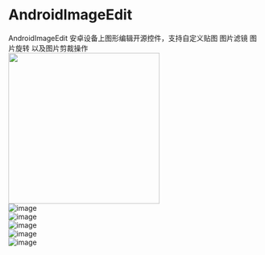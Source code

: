 # AndroidImageEdit
AndroidImageEdit  安卓设备上图形编辑开源控件，支持自定义贴图 图片滤镜 图片旋转 以及图片剪裁操作
<br/>
<img src="https://github.com/siwangqishiq/AndroidImageEdit/blob/master/ImageEdit/assets/device-2015-04-10-123708.png" width=300 />
<br/>
![image](https://github.com/siwangqishiq/AndroidImageEdit/blob/master/ImageEdit/assets/device-2015-04-10-123708.png)<br/>
![image](https://github.com/siwangqishiq/AndroidImageEdit/blob/master/ImageEdit/assets/device-2015-04-10-123731.png)<br/>
![image](https://github.com/siwangqishiq/AndroidImageEdit/blob/master/ImageEdit/assets/device-2015-04-10-123743.png)<br/>
![image](https://github.com/siwangqishiq/AndroidImageEdit/blob/master/ImageEdit/assets/device-2015-04-10-123757.png)<br/>
![image](https://github.com/siwangqishiq/AndroidImageEdit/blob/master/ImageEdit/assets/device-2015-04-10-123814.png)<br/>

